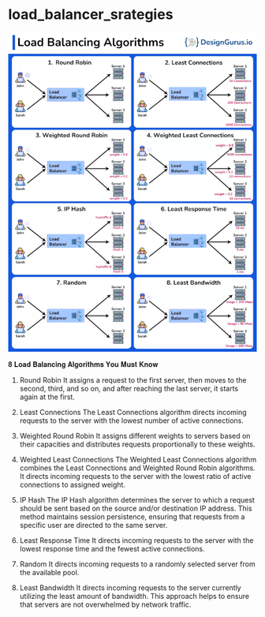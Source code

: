 # load_balancer_srategies
![Spinning Globe](https://github.com/ouminaElHassane/load_balancer_srategies/blob/master/1723367376171.gif)


𝟖 𝐋𝐨𝐚𝐝 𝐁𝐚𝐥𝐚𝐧𝐜𝐢𝐧𝐠 𝐀𝐥𝐠𝐨𝐫𝐢𝐭𝐡𝐦𝐬 𝐘𝐨𝐮 𝐌𝐮𝐬𝐭 𝐊𝐧𝐨𝐰

1. Round Robin
It assigns a request to the first server, then moves to the second, third, and so on, and after reaching the last server, it starts again at the first.

2. Least Connections
The Least Connections algorithm directs incoming requests to the server with the lowest number of active connections. 

3. Weighted Round Robin
It assigns different weights to servers based on their capacities and distributes requests proportionally to these weights.

4. Weighted Least Connections
The Weighted Least Connections algorithm combines the Least Connections and Weighted Round Robin algorithms. It directs incoming requests to the server with the lowest ratio of active connections to assigned weight.

5. IP Hash
The IP Hash algorithm determines the server to which a request should be sent based on the source and/or destination IP address. This method maintains session persistence, ensuring that requests from a specific user are directed to the same server.

6. Least Response Time
It directs incoming requests to the server with the lowest response time and the fewest active connections.

7. Random
It directs incoming requests to a randomly selected server from the available pool.

8. Least Bandwidth
It directs incoming requests to the server currently utilizing the least amount of bandwidth. This approach helps to ensure that servers are not overwhelmed by network traffic.
